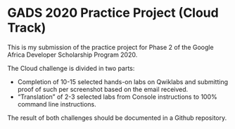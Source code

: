 # GADS 2020 Practice Project (Cloud Track)

This is my submission of the practice project for Phase 2 of the Google Africa Developer Scholarship Program 2020. 

The Cloud challenge is divided in two parts:  

* Completion of 10-15 selected hands-on labs on Qwiklabs and submitting proof of such per screenshot based on the email received.
* “Translation” of 2-3 selected labs from Console instructions to 100% command line instructions.

The result of both challenges should be documented in a Github repository.
 
